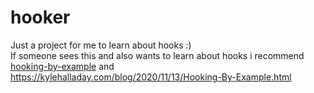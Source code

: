 # hooker
Just a project for me to learn about hooks :) <br>
If someone sees this and also wants to learn about hooks i recommend [hooking-by-example](https://github.com/khalladay/hooking-by-example) and https://kylehalladay.com/blog/2020/11/13/Hooking-By-Example.html
